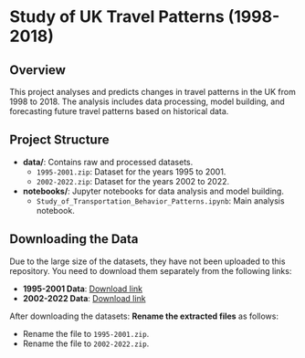 # Study of UK Travel Patterns (1998-2018)

## Overview

This project analyses and predicts changes in travel patterns in the UK from 1998 to 2018. The analysis includes data processing, model building, and forecasting future travel patterns based on historical data.

## Project Structure

- **data/**: Contains raw and processed datasets.
  - `1995-2001.zip`: Dataset for the years 1995 to 2001.
  - `2002-2022.zip`: Dataset for the years 2002 to 2022.
- **notebooks/**: Jupyter notebooks for data analysis and model building.
  - `Study_of_Transportation_Behavior_Patterns.ipynb`: Main analysis notebook.
## Downloading the Data

Due to the large size of the datasets, they have not been uploaded to this repository. You need to download them separately from the following links:

- **1995-2001 Data**: [Download link](https://beta.ukdataservice.ac.uk/Umbraco/Surface/Project/GetDownload?studyNumber=5340&projectId=703a61c5-8d41-4af4-b43d-c6dbc6daa2bd&fileName=5340tab_5AF473203C915022E3F2781C393CC58F71ECF0F9248D6BDD8CAD1BCFCC4B60C3_V1.zip&fileSize=412)
- **2002-2022 Data**: [Download link](https://beta.ukdataservice.ac.uk/Umbraco/Surface/Project/GetDownload?studyNumber=6108&projectId=703a61c5-8d41-4af4-b43d-c6dbc6daa2bd&fileName=6108tab_91c7cb76d0a4c80dd77ae9fc7730b2bb.zip&fileSize=49)

After downloading the datasets:
 **Rename the extracted files** as follows:
   - Rename the file to `1995-2001.zip`.
   - Rename the file to `2002-2022.zip`.





